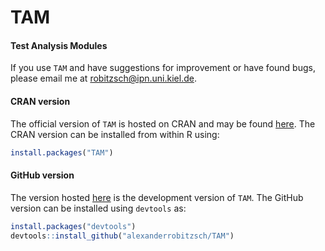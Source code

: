# TAM
#### Test Analysis Modules


If you use `TAM` and have suggestions for improvement or have found bugs, please email me at robitzsch@ipn.uni.kiel.de.

#### CRAN version

The official version of `TAM` is hosted on CRAN and may be found [here](https://cran.r-project.org/package=TAM). 
The CRAN version can be installed from within R using:

```r
install.packages("TAM")
```

#### GitHub version

The version hosted [here](https://github.com/alexanderrobitzsch/TAM) is the development version of `TAM`. 
The GitHub version can be installed using `devtools` as:

```r
install.packages("devtools")
devtools::install_github("alexanderrobitzsch/TAM")
```
